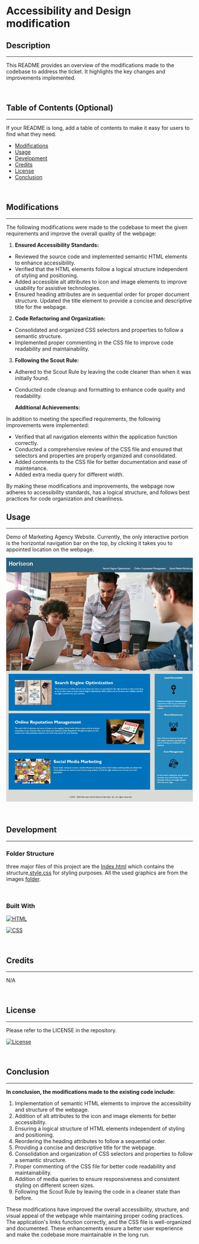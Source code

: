 # Accessibility and Design modification

## Description

---
This README provides an overview of the modifications made to the codebase to address the ticket. It highlights the key changes and improvements implemented.

</br>

## Table of Contents (Optional)

---
If your README is long, add a table of contents to make it easy for users to find what they need.

- [Modifications](#modifications)
- [Usage](#usage)
- [Development](#development)
- [Credits](#credits)
- [License](#license)
- [Conclusion](#conclusion)

</br>

## Modifications

---
The following modifications were made to the codebase to meet the given requirements and improve the overall quality of the webpage:

1. <strong>Ensured Accessibility Standards:</strong>

- Reviewed the source code and implemented semantic HTML elements to enhance accessibility.
- Verified that the HTML elements follow a logical structure independent of styling and positioning.
- Added accessible alt attributes to icon and image elements to improve usability for assistive technologies.
- Ensured heading attributes are in sequential order for proper document structure.
Updated the title element to provide a concise and descriptive title for the webpage.

2. <strong>Code Refactoring and Organization:</strong>

- Consolidated and organized CSS selectors and properties to follow a semantic structure.
- Implemented proper commenting in the CSS file to improve code readability and maintainability.

3. <strong>Following the Scout Rule:</strong>

- Adhered to the Scout Rule by leaving the code cleaner than when it was initially found.
- Conducted code cleanup and formatting to enhance code quality and readability.

    <strong>Additional Achievements:</strong>

In addition to meeting the specified requirements, the following improvements were implemented:

- Verified that all navigation elements within the application function correctly.
- Conducted a comprehensive review of the CSS file and ensured that selectors and properties are properly organized and consolidated.
- Added comments to the CSS file for better documentation and ease of maintenance.
- Added extra media query for different width.

By making these modifications and improvements, the webpage now adheres to accessibility standards, has a logical structure, and follows best practices for code organization and cleanliness.

## Usage

---
Demo of Marketing Agency Website. Currently, the only interactive portion is the horizontal navigation bar on the top, by clicking it takes you to appointed location on the webpage.

![webpage-full-view](./Develop/assets/images/webpage-full-view.jpeg)

</br>

## Development

---

### Folder Structure

three major files of this project are the [Index.html](https://github.com/arsalanbardsiri/arsalan-challenges-uci-bootcamp/blob/main/Module-1/02-Challenge/Develop/index.html) which contains the structure,[style.css](https://github.com/arsalanbardsiri/arsalan-challenges-uci-bootcamp/blob/main/Module-1/02-Challenge/Develop/assets/css/style.css) for styling purposes. All the used graphics are from the images [folder](https://github.com/arsalanbardsiri/arsalan-challenges-uci-bootcamp/tree/main/Module-1/02-Challenge/Develop/assets/images).

</br>

### Built With

[![HTML](https://img.shields.io/badge/HTML-grey?style=for-the-badge&logo=html5)](https://developer.mozilla.org/en-US/docs/Web/HTML)

[![CSS](https://img.shields.io/badge/CSS-grey?style=for-the-badge&logo=css3)](https://developer.mozilla.org/en-US/docs/Web/CSS)

</br>

## Credits

---
N/A

</br>

## License

---
Please refer to the LICENSE in the repository.

[![License](https://img.shields.io/github/license/arsalanbardsiri/arsalan-challenges-uci-bootcamp.svg?color=blue)](https://github.com/arsalanbardsiri/arsalan-challenges-uci-bootcamp/blob/main/LICENSE)

</br>

## Conclusion

---
<strong>In conclusion, the modifications made to the existing code include:</strong>

1. Implementation of semantic HTML elements to improve the accessibility and structure of the webpage.
2. Addition of alt attributes to the icon and image elements for better accessibility.
3. Ensuring a logical structure of HTML elements independent of styling and positioning.
4. Reordering the heading attributes to follow a sequential order.
5. Providing a concise and descriptive title for the webpage.
6. Consolidation and organization of CSS selectors and properties to follow a semantic structure.
7. Proper commenting of the CSS file for better code readability and maintainability.
8. Addition of media queries to ensure responsiveness and consistent styling on different screen sizes.
9. Following the Scout Rule by leaving the code in a cleaner state than before.

These modifications have improved the overall accessibility, structure, and visual appeal of the webpage while maintaining proper coding practices. The application's links function correctly, and the CSS file is well-organized and documented. These enhancements ensure a better user experience and make the codebase more maintainable in the long run.
